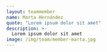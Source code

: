 ```yaml
---
layout: teammember
name: Marta Hernández
quote: "Lorem ipsum dolor sit amet"
description: >-
  Lorem ipsum dolor sit amet
image: /img/team/member-marta.jpg
---
```



